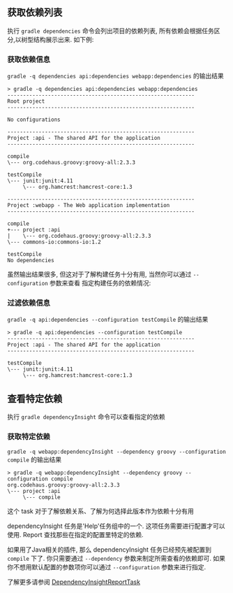 ## 获取依赖列表

执行 `gradle dependencies` 命令会列出项目的依赖列表, 所有依赖会根据任务区分,以树型结构展示出来. 如下例:

### 获取依赖信息

`gradle -q dependencies api:dependencies webapp:dependencies` 的输出结果

```
> gradle -q dependencies api:dependencies webapp:dependencies
------------------------------------------------------------
Root project
------------------------------------------------------------

No configurations

------------------------------------------------------------
Project :api - The shared API for the application
------------------------------------------------------------

compile
\--- org.codehaus.groovy:groovy-all:2.3.3

testCompile
\--- junit:junit:4.11
     \--- org.hamcrest:hamcrest-core:1.3

------------------------------------------------------------
Project :webapp - The Web application implementation
------------------------------------------------------------

compile
+--- project :api
|    \--- org.codehaus.groovy:groovy-all:2.3.3
\--- commons-io:commons-io:1.2

testCompile
No dependencies

```

虽然输出结果很多, 但这对于了解构建任务十分有用, 当然你可以通过 `--configuration` 参数来查看 指定构建任务的依赖情况:


### 过滤依赖信息

`gradle -q api:dependencies --configuration testCompile` 的输出结果

```
> gradle -q api:dependencies --configuration testCompile
------------------------------------------------------------
Project :api - The shared API for the application
------------------------------------------------------------

testCompile
\--- junit:junit:4.11
     \--- org.hamcrest:hamcrest-core:1.3

```

## 查看特定依赖

执行 `gradle dependencyInsight` 命令可以查看指定的依赖

### 获取特定依赖

`gradle -q webapp:dependencyInsight --dependency groovy --configuration compile` 的输出结果

```
> gradle -q webapp:dependencyInsight --dependency groovy --configuration compile
org.codehaus.groovy:groovy-all:2.3.3
\--- project :api
     \--- compile

```

这个 task 对于了解依赖关系、了解为何选择此版本作为依赖十分有用



dependencyInsight 任务是'Help'任务组中的一个. 这项任务需要进行配置才可以使用. Report 查找那些在指定的配置里特定的依赖.

如果用了Java相关的插件, 那么 dependencyInsight 任务已经预先被配置到 `compile` 下了. 你只需要通过 `--dependency` 参数来制定所需查看的依赖即可. 如果你不想用默认配置的参数项你可以通过 `--configuration` 参数来进行指定.

了解更多请参阅 [DependencyInsightReportTask](https://docs.gradle.org/current/dsl/org.gradle.api.tasks.diagnostics.DependencyInsightReportTask.html)




